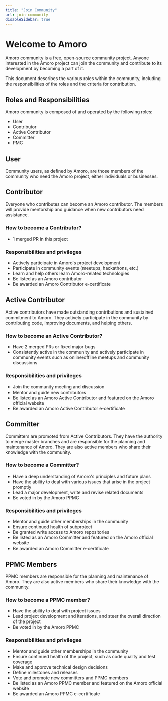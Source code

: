 ```yaml
---
title: "Join Community"
url: join-community
disableSidebar: true
---
```


# Welcome to Amoro
Amoro community is a free, open-source community project. 
Anyone interested in the Amoro project can join the community and contribute to its development by becoming a part of it.

This document describes the various roles within the community, including the responsibilities of the roles and the criteria for contribution.

## Roles and Responsibilities
Amoro community is composed of and operated by the following roles:
- User
- Contributor
- Active Contributor
- Committer
- PMC

## User 

Community users, as defined by Amoro, are those members of the community who need the Amoro project, either individuals or businesses.

## Contributor 
Everyone who contributes can become an Amoro contributor. The members will provide mentorship and guidance when new contributors need assistance.
### How to become a Contributor?
- 1 merged PR in this project
### Responsibilities and privileges
- Actively participate in Amoro's  project development
- Participate in community events (meetups, hackathons, etc.)
- Learn and help others learn Amoro-related technologies
- Be listed as an Amoro contributor
- Be awarded an Amoro Contributor e-certificate

## Active Contributor
Active contributors have made outstanding contributions and sustained commitment to Amoro. They actively participate in the community by contributing code, improving documents, and helping others.
### How to become an Active Contributor?
- Have 2 merged PRs or fixed major bugs
- Consistently active in the community and actively participate in community events such as online/offline meetups and community discussions
### Responsibilities and privileges
- Join the community meeting and discussion
- Mentor and guide new contributors
- Be listed as an Amoro Active Contributor and featured on the Amoro official website
- Be awarded an Amoro Active Contributor e-certificate

## Committer
Committers are promoted from Active Contributors. They have the authority to merge master branches and are responsible for the planning and maintenance of Amoro. They are also active members who share their knowledge with the community.
### How to become a Committer?
- Have a deep understanding of Amoro's principles and future plans
- Have the ability to deal with various issues that arise in the project promptly
- Lead a major development, write and revise related documents
- Be voted in by the Amoro PPMC
### Responsibilities and privileges
- Mentor and guide other memberships in the community
- Ensure continued health of subproject
- Be granted write access to Amoro repositories
- Be listed as an Amoro Committer and featured on the Amoro official website
- Be awarded an Amoro Committer e-certificate

## PPMC Members
PPMC members are responsible for the planning and maintenance of Amoro. They are also active members who share their knowledge with the community.

### How to become a PPMC member?
- Have the ability to deal with project issues
- Lead project development and iterations, and steer the overall direction of the project
- Be voted in by the Amoro PPMC
### Responsibilities and privileges
- Mentor and guide other memberships in the community
- Ensure continued health of the project, such as code quality and test coverage
- Make and approve technical design decisions
- Define milestones and releases
- Vote and promote new committers and PPMC members
- Be listed as an Amoro PPMC member and featured on the Amoro official website
- Be awarded an Amoro PPMC e-certificate
